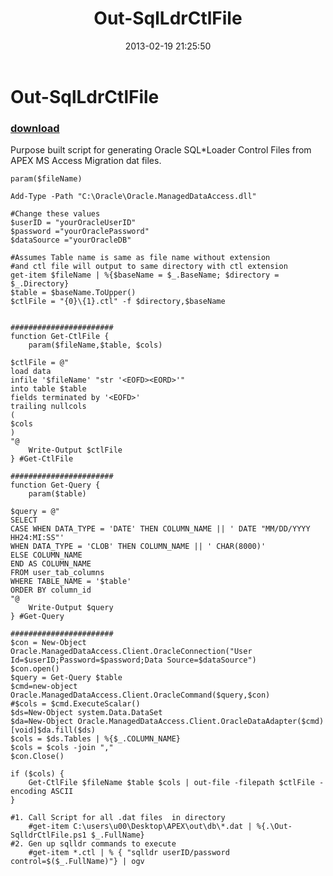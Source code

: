 ﻿---
pid:            3965
poster:         Chad Miller
title:          Out-SqlLdrCtlFile
date:           2013-02-19 21:25:50
format:         posh
parent:         0
parent:         0

---

# Out-SqlLdrCtlFile

### [download](3965.ps1)

Purpose built script for generating Oracle SQL*Loader Control Files from APEX MS Access Migration dat files.

```posh
param($fileName)

Add-Type -Path "C:\Oracle\Oracle.ManagedDataAccess.dll"

#Change these values
$userID = "yourOracleUserID"
$password ="yourOraclePassword"
$dataSource ="yourOracleDB"

#Assumes Table name is same as file name without extension
#and ctl file will output to same directory with ctl extension
get-item $fileName | %{$baseName = $_.BaseName; $directory = $_.Directory}
$table = $baseName.ToUpper()
$ctlFile = "{0}\{1}.ctl" -f $directory,$baseName


#######################
function Get-CtlFile {
    param($fileName,$table, $cols)

$ctlFile = @"
load data 
infile '$fileName' "str '<EOFD><EORD>'"
into table $table 
fields terminated by '<EOFD>' 
trailing nullcols 
( 
$cols
) 
"@
    Write-Output $ctlFile
} #Get-CtlFile

#######################
function Get-Query {
    param($table)

$query = @"
SELECT
CASE WHEN DATA_TYPE = 'DATE' THEN COLUMN_NAME || ' DATE "MM/DD/YYYY HH24:MI:SS"'
WHEN DATA_TYPE = 'CLOB' THEN COLUMN_NAME || ' CHAR(8000)'
ELSE COLUMN_NAME
END AS COLUMN_NAME
FROM user_tab_columns
WHERE TABLE_NAME = '$table'
ORDER BY column_id
"@
    Write-Output $query
} #Get-Query

#######################
$con = New-Object Oracle.ManagedDataAccess.Client.OracleConnection("User Id=$userID;Password=$password;Data Source=$dataSource")
$con.open()
$query = Get-Query $table
$cmd=new-object Oracle.ManagedDataAccess.Client.OracleCommand($query,$con)
#$cols = $cmd.ExecuteScalar()
$ds=New-Object system.Data.DataSet
$da=New-Object Oracle.ManagedDataAccess.Client.OracleDataAdapter($cmd)
[void]$da.fill($ds)
$cols = $ds.Tables | %{$_.COLUMN_NAME}
$cols = $cols -join ","
$con.Close()

if ($cols) {
    Get-CtlFile $fileName $table $cols | out-file -filepath $ctlFile -encoding ASCII
}

#1. Call Script for all .dat files  in directory
    #get-item C:\users\u00\Desktop\APEX\out\db\*.dat | %{.\Out-SqlldrCtlFile.ps1 $_.FullName}
#2. Gen up sqlldr commands to execute
    #get-item *.ctl | % { "sqlldr userID/password control=$($_.FullName)"} | ogv
```

